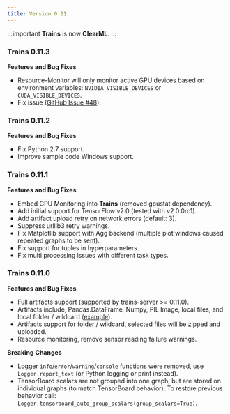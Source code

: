 ```yaml
---
title: Version 0.11
---
```


:::important 
**Trains** is now **ClearML**.
:::


### Trains 0.11.3

**Features and Bug Fixes**

* Resource-Monitor will only monitor active GPU devices based on environment variables: `NVIDIA_VISIBLE_DEVICES` or `CUDA_VISIBLE_DEVICES`.
* Fix issue ([GitHub Issue #48](https://github.com/clearml/clearml/issues/48)).


### Trains 0.11.2

**Features and Bug Fixes**

* Fix Python 2.7 support.
* Improve sample code Windows support.


### Trains 0.11.1

**Features and Bug Fixes**

* Embed GPU Monitoring into **Trains** (removed gpustat dependency).
* Add initial support for TensorFlow v2.0 (tested with v2.0.0rc1).
* Add artifact upload retry on network errors (default: 3).
* Suppress urllib3 retry warnings.
* Fix Matplotlib support with Agg backend (multiple plot windows caused repeated graphs to be sent).
* Fix support for tuples in hyperparameters.
* Fix multi processing issues with different task types.


### Trains 0.11.0

**Features and Bug Fixes**

* Full artifacts support (supported by trains-server >= 0.11.0).
* Artifacts include, Pandas.DataFrame, Numpy, PIL Image, local files, and local folder / wildcard ([example](https://github.com/clearml/clearml/blob/master/examples/reporting/artifacts.py)).
* Artifacts support for folder / wildcard, selected files will be zipped and uploaded.
* Resource monitoring, remove sensor reading failure warnings.

**Breaking Changes**

* Logger `info`/`error`/`warning`/`console` functions were removed, use `Logger.report_text` (or Python logging or print instead).
* TensorBoard scalars are not grouped into one graph, but are stored on individual graphs (to match TensorBoard behavior). 
  To restore previous behavior call: `Logger.tensorboard_auto_group_scalars(group_scalars=True)`.

